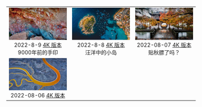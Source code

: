 |     |     |     | 
|:---:|:---:|:---:| 
|![](../static/2022-8-9-preview.jpg)<br> 2022-8-9 [4K 版本](../static/2022-8-9-4k.jpg) <br> 9000年前的手印|![](../static/2022-8-8-preview.jpg)<br> 2022-8-8 [4K 版本](../static/2022-8-8-4k.jpg) <br> 汪洋中的小岛|![](../static/杭州西湖的古典中国园林preview.jpg)<br> 2022-08-07 [4K 版本](../static/杭州西湖的古典中国园林4K.jpg) <br> 贴秋膘了吗？|
|![](../static/旧金山湾的盐滩preview.jpeg)<br> 2022-08-06 [4K 版本](../static/旧金山湾的盐滩4k.jpg) <br> 